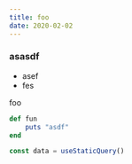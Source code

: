 ```yaml
---
title: foo
date: 2020-02-02
---
```


### asasdf

- asef
- fes


foo

```ruby
def fun
    puts "asdf"
end
```

```javascript
const data = useStaticQuery()

```
